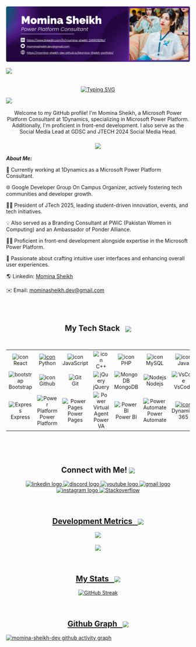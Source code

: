 ![logo](https://github.com/momina-sheikh-dev/momina-sheikh-dev/blob/main/Cover3.png)

<img src="https://user-images.githubusercontent.com/73097560/115834477-dbab4500-a447-11eb-908a-139a6edaec5c.gif">

<p align="center">
  <a href="https://git.io/typing-svg">
      <br>
    <img src="https://readme-typing-svg.herokuapp.com?font=Fira+Code&pause=1000&color=9370DB&center=do%C4%9Fru&vCenter=do%C4%9Fru&repeat=do%C4%9Fru&width=800&height=35&lines=Hey,+This+is+Momina+Sheikh.+A+Microsoft+Power+Platform+Consultant!" alt="Typing SVG" />
  </a>
</p>
<img src="https://user-images.githubusercontent.com/73097560/115834477-dbab4500-a447-11eb-908a-139a6edaec5c.gif">

<p align='center'>
Welcome to my GitHub profile! I'm Momina Sheikh, a Microsoft Power Platform Consultant at 1Dynamics, specializing in Microsoft Power Platform. Additionally, I'm proficient in front-end development. I also serve as the Social Media Lead at GDSC and JTECH 2024 Social Media Head.

</p>

###

<div align="center">
  <img height="120" src="https://raw.githubusercontent.com/Sutil/Sutil/2b2fad3bf54522bb30c8c170591fc68ff51b69e6/github-contribution-grid-snake2.svg"  />
</div>

<em><b>About Me:</b></em>

💼 Currently working at 1Dynamics as a Microsoft Power Platform Consultant.

🌐 Google Developer Group On Campus Organizer, actively fostering tech communities and developer growth.

👩‍💼 President of JTech 2025, leading student-driven innovation, events, and tech initiatives.

💡 Also served as a Branding Consultant at PWiC (Pakistan Women in Computing) and an Ambassador of Ponder Alliance.

👩‍💻 Proficient in front-end development alongside expertise in the Microsoft Power Platform.

🎯 Passionate about crafting intuitive user interfaces and enhancing overall user experiences.


🌎 Linkedin: <a href="https://www.linkedin.com/in/momina-sheikh-24660926b/" target="_blank">Momina Sheikh</a>

✉️ Email: mominasheikh.dev@gmail.com



</br>
</br>


<h2 align="center">My Tech Stack &nbsp  <img align="center" height="100" src="https://user-images.githubusercontent.com/74038190/219923809-b86dc415-a0c2-4a38-bc88-ad6cf06395a8.gif"  /></h2>

<table>
<div style="display: flex; align-items: flex-start; align: center">
<table align="center">
  <tr>
    <td align="center" width="96">
        <img src="https://techstack-generator.vercel.app/react-icon.svg" alt="icon" width="60" height="60" />
      <br>React
    </td>
    <td align="center" width="96">
      <a href="https://www.python.org/">
        <img src="https://techstack-generator.vercel.app/python-icon.svg" alt="icon" width="60" height="60" />
      </a>
      <br>Python
    </td>
    <td align="center" width="96">
        <img src="https://techstack-generator.vercel.app/js-icon.svg" alt="icon" width="60" height="60" />
      <br>JavaScript
    </td>
    <td align="center" width="96">
        <img src="https://techstack-generator.vercel.app/cpp-icon.svg" alt="icon" width="60" height="60" />
      <br>C++
    </td>
    <td align="center" width="96">
        <img src="https://cdn.jsdelivr.net/gh/devicons/devicon/icons/php/php-original.svg" alt="icon" width="60" height="60" />
      <br>PHP
    </td>
    <td align="center" width="96">
        <img src="https://techstack-generator.vercel.app/mysql-icon.svg" alt="icon" width="60" height="60" />
      <br>MySQL
    </td>
    <td align="center" width="96">
        <img src="https://techstack-generator.vercel.app/java-icon.svg" alt="icon" width="60" height="60" />
      <br>Java
    </td>
    <td align="center" width="96">
         <img src="https://skillicons.dev/icons?i=html" width="60" height="60" alt="HTML5" />
      <br>HTML5
    </td>
    <td align="center" width="96">
      <img src="https://skillicons.dev/icons?i=css" width="60" height="60" alt="css" />
      <br>CSS
    </td>
  </tr>
  <tr>
  <td align="center" width="96">
        <img src="https://skillicons.dev/icons?i=bootstrap" width="60" height="60" alt="bootstrap" />
      <br>Bootstrap
    <td align="center" width="96">
        <img src="https://techstack-generator.vercel.app/github-icon.svg" alt="icon" width="60" height="60" />
      <br>Github
    </td>
    <td align="center" width="96"> 
        <img src="https://user-images.githubusercontent.com/25181517/192108372-f71d70ac-7ae6-4c0d-8395-51d8870c2ef0.png" width="60" height="60" alt="Git" />
      <br>Git
    </td>
    <td align="center"  width="96">
       <img src="https://skillicons.dev/icons?i=jquery"width="60" height="60" alt="jQuery" />
      <br>jQuery
    </td>
    <td align="center"  width="96">
         <img src="https://skillicons.dev/icons?i=mongodb" width="60" height="60" alt="MongoDB" />
      <br>MongoDB
    </td>
    <td align="center" width="96">
        <img src="https://skillicons.dev/icons?i=nodejs" width="60" height="60" alt="Nodejs" />
      <br>Nodejs
    </td>
    <td align="center"  width="96">
         <img src="https://skillicons.dev/icons?i=vscode" width="60" height="60" alt="VsCode" />
      <br>VsCode
    </td>
    <td align="center" width="96">
        <img src="https://cdn.jsdelivr.net/gh/devicons/devicon/icons/flutter/flutter-original.svg" width="60" height="60" alt="Flutter" />
      <br>Flutter
    </td>
    <td align="center" width="96">
        <img src="https://cdn3d.iconscout.com/3d/free/thumb/free-dart-9294871-7578014.png?f=webp"width="60" height="60" alt="Dart" />
      <br>Dart
    </td>
  </tr>
 <tr>
      <td align="center" width="96">
        <img src="https://techstack-generator.vercel.app/prettier-icon.svg" width="60" height="60" alt="Express" />
      <br>Express
    </td>
        <td align="center" width="96">
        <img src="https://seekvectors.com/files/download/microsoft%20office%20powerapp-01.png" width="60" height="60" alt="Power Platform" />
      <br>Power Platform
      </td>
      </td>
    <td align="center" width="96">
        <img src="https://waypathconsulting.com/wp-content/uploads/2024/01/powerPages.png" width="60" height="60" alt="Power Pages" />
      <br>Power Pages
    </td>
            <td align="center" width="96">
        <img src="https://static-00.iconduck.com/assets.00/power-virtual-agents-colored-icon-2048x1957-d1kff0zn.png" width="60" height="60" alt="Power Virtual Agent" />
      <br>Power VA
    </td>
              <td align="center" width="96">
        <img src="https://seeklogo.com/images/P/power-bi-icon-logo-E1B451ED39-seeklogo.com.png" width="60" height="60" alt="Power BI" />
      <br>Power BI
    </td>
              <td align="center" width="96">
        <img src="https://upload.wikimedia.org/wikipedia/commons/thumb/4/4d/Microsoft_Power_Automate.svg/2048px-Microsoft_Power_Automate.svg.png" width="60" height="60" alt="Power Automate" />
      <br>Power Automate
  <td align="center" width="96">
      <a href="#macropower-tech">
        <img src="https://cdn.prod.website-files.com/6569b474d6018f8bee226c62/65c4c223830da32f716e35e6_Dynamics365-logo.png" alt="icon" width="60" height="60" />
      </a>
      <br>Dynamics 365
    </td>
              <td align="center" width="96">
        <img src="https://prakashinfotech.com/wp-content/uploads/2023/08/ai-builder-logo.png" width="60" height="60" alt="AI Builder" />
      <br>AI Builder
    </td>
  
 </tr>
</table>
<br><br>
</table>


</br>


<h2 align="center">Connect with Me! <img align="center" height="100" src="https://nearme.gtpl.net/VendorpageTheme/Enterprise/EThemeForGTPLCabel/images/loader.gif"  /></h2>

<div align="center">
  <a href="https://www.linkedin.com/in/momina-sheikh-24660926b/" target="_blank">
    <img src="https://raw.githubusercontent.com/maurodesouza/profile-readme-generator/master/src/assets/icons/social/linkedin/default.svg" width="52" height="40" alt="linkedin logo" target="_blank"/>
  </a>
  <a href="https://www.discordapp.com/users/1140956713709731921" target="_blank">
    <img src="https://raw.githubusercontent.com/maurodesouza/profile-readme-generator/master/src/assets/icons/social/discord/default.svg" width="52" height="40" alt="discord logo" target="_blank" />
  </a>
  <a href="https://youtube.com/@MominaaSheikh?si=vtXtMW96tBzVMCYP" target="_blank">
    <img src="https://raw.githubusercontent.com/maurodesouza/profile-readme-generator/master/src/assets/icons/social/youtube/default.svg" width="52" height="40" alt="youtube logo"  target="_blank"/>
  </a>
  <a href="mailto:mominasheikh.dev@gmail.com" target="_blank">
  <img src="https://raw.githubusercontent.com/maurodesouza/profile-readme-generator/master/src/assets/icons/social/gmail/default.svg" width="52" height="40" alt="gmail logo" target="_blank"/>
  </a>
  <a href="https://www.instagram.com/mominasheikh_here?igsh=a3JoazQ3cTRpNWhp" target="_blank">
    <img src="https://raw.githubusercontent.com/maurodesouza/profile-readme-generator/master/src/assets/icons/social/instagram/default.svg" width="52" height="40" alt="instagram logo" target="_blank" />
  </a>
  <a href="https://stackoverflow.com/users/24058795/momina-sheikh" target="_blank">
  <img src="https://upload.wikimedia.org/wikipedia/commons/thumb/e/ef/Stack_Overflow_icon.svg/768px-Stack_Overflow_icon.svg.png" height="45" alt="Stackoverflow" target="_blank" />
  </a>
  <a href="https://medium.com/@your-medium-username" target="_blank">
    <i class="fa-brands fa-medium"></i>
  </a>
  <a href="https://www.reddit.com/user/your-reddit-username/" target="_blank">
    <i class="fa-brands fa-reddit"></i>
</div>



</br>
</br>

<h2 align="center">Development Metrics &nbsp <img align="center" height="76" src="https://i.pinimg.com/originals/f9/e5/30/f9e530a26254aba5c1ce4469d6ceba43.gif"  /></h2>
<!-- GitHub Stats -->
<div align="center">
    
 ![](https://github-readme-stats.vercel.app/api?username=momina-sheikh-dev&theme=dracula&hide_border=false&include_all_commits=true&count_private=true)<br/>

<!--![](https://github-readme-stats.vercel.app/api/top-langs/?username=momina-sheikh-dev&layout=compact&langs_count=5&card_width=320&theme=dracula&hide_border=false)<br/>-->
<img  align="center"  src="https://github-readme-stats.anuraghazra1.vercel.app/api/top-langs/?username=momina-sheikh-dev&theme=dracula&hide_border=false&no-bg=true&no-frame=true&langs_count=14&count_private=true"/>

</div>
<br>
<br>


<h2 align="center">My Stats &nbsp <img align="center" height="60" src="https://media3.giphy.com/media/JGmjLpmTPS5QmgLFAM/200w.gif?cid=6c09b952diq04qijhug95rdyexgw7zmola6gzeosi47jb7bp&ep=v1_gifs_search&rid=200w.gif&ct=s"  /> </h2>



<div align="center">
    <img src="https://github-readme-streak-stats.herokuapp.com/?user=momina-sheikh-dev&theme=dracula&hide_border=false&count_private=true" alt="GitHub Streak" />
</div>

<br>
<br>
<h2 align="center">Github Graph &nbsp <img align="center" height="50" src="https://media3.giphy.com/media/ZjtF698DrjHGcntUCB/giphy.gif"  /> </h2>

[![momina-sheikh-dev github activity graph](https://github-readme-activity-graph.vercel.app/graph?username=momina-sheikh-dev&theme=github-compact&count_private=true	)](https://github.com/momina-sheikh-dev/github-readme-activity-graph)

###
